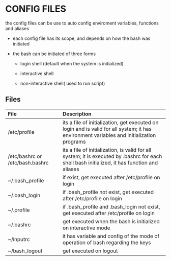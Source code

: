 # CONFIG FILES

the config files can be use to auto config enviroment variables, functions and aliases

- each config file has its scope, and depends on how the bash was initiated

- the bash can be initiated of three forms

    - login shell (default when the system is initialized)

    - interactive shell

    - non-interactive shell( used to run script)

## Files

| File         | Description |
|:-------------|:------------|
| /etc/profile | its a file of initialization, get executed on login and is valid for all system; it has environment variables and initialization programs |
| /etc/bashrc or /etc/bash.bashrc | its a file of initialization, is valid for all system; it is executed by .bashrc for each shell bash initialized, it has function and aliases |
| ~/.bash_profile | if exist, get executed after /etc/profile on login |
| ~/.bash_login | if .bash_profile not exist, get executed after /etc/profile on login |
| ~/.profile | if .bash_profile and .bash_login not exist, get executed after /etc/profile on login |
| ~/.bashrc | get executed when the bash is initialized on interactive mode |
| ~/inputrc | it has variable and config of the mode of operation of bash regarding the keys |
| ~/bash_logout | get executed on logout | 